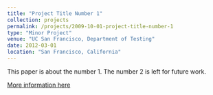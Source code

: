 ```yaml
---
title: "Project Title Number 1"
collection: projects
permalink: /projects/2009-10-01-project-title-number-1
type: "Minor Project"
venue: "UC San Francisco, Department of Testing"
date: 2012-03-01
location: "San Francisco, California"
---
```


This paper is about the number 1. The number 2 is left for future work.

[More information here](http://academicpages.github.io/files/paper1.pdf)